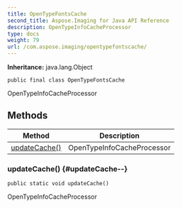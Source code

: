```yaml
---
title: OpenTypeFontsCache
second_title: Aspose.Imaging for Java API Reference
description: OpenTypeInfoCacheProcessor
type: docs
weight: 79
url: /com.aspose.imaging/opentypefontscache/
---
```

**Inheritance:**
java.lang.Object
```
public final class OpenTypeFontsCache
```

OpenTypeInfoCacheProcessor
## Methods

| Method | Description |
| --- | --- |
| [updateCache()](#updateCache--) | OpenTypeInfoCacheProcessor |
### updateCache() {#updateCache--}
```
public static void updateCache()
```


OpenTypeInfoCacheProcessor

